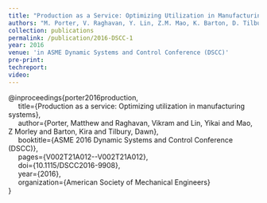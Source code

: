 ```yaml
---
title: "Production as a Service: Optimizing Utilization in Manufacturing Systems"
authors: "M. Porter, V. Raghavan, Y. Lin, Z.M. Mao, K. Barton, D. Tilbury"
collection: publications
permalink: /publication/2016-DSCC-1
year: 2016
venue: 'in ASME Dynamic Systems and Control Conference (DSCC)'
pre-print:
techreport:
video:
---
```

@inproceedings{porter2016production,<br>
&nbsp;&nbsp;&nbsp;&nbsp;  title={Production as a service: Optimizing utilization in manufacturing systems},<br>
&nbsp;&nbsp;&nbsp;&nbsp;  author={Porter, Matthew and Raghavan, Vikram and Lin, Yikai and Mao, Z Morley and Barton, Kira and Tilbury, Dawn},<br>
&nbsp;&nbsp;&nbsp;&nbsp;  booktitle={ASME 2016 Dynamic Systems and Control Conference (DSCC)},<br>
&nbsp;&nbsp;&nbsp;&nbsp;  pages={V002T21A012--V002T21A012},<br>
&nbsp;&nbsp;&nbsp;&nbsp;  doi={10.1115/DSCC2016-9908},<br>
&nbsp;&nbsp;&nbsp;&nbsp;  year={2016},<br>
&nbsp;&nbsp;&nbsp;&nbsp;  organization={American Society of Mechanical Engineers}<br>
}
